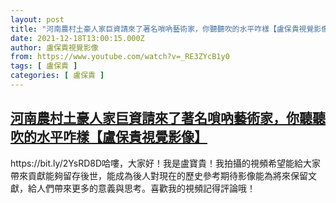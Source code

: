 ```yaml
---
layout: post
title: "河南農村土豪人家巨資請來了著名嗩吶藝術家，你聽聽吹的水平咋樣【盧保貴視覺影像】"
date: 2021-12-18T13:00:15.000Z
author: 盧保貴視覺影像
from: https://www.youtube.com/watch?v=_RE3ZYcB1y0
tags: [ 盧保貴 ]
categories: [ 盧保貴 ]
---
```

<!--1639832415000-->
[河南農村土豪人家巨資請來了著名嗩吶藝術家，你聽聽吹的水平咋樣【盧保貴視覺影像】](https://www.youtube.com/watch?v=_RE3ZYcB1y0)
------

<div>
https://bit.ly/2YsRD8D哈嘍，大家好！我是盧寶貴！我拍攝的視頻希望能給大家帶來貢獻能夠留存後世，能成為後人對現在的歷史參考期待影像能為將來保留文獻，給人們帶來更多的意義與思考。喜歡我的視頻記得評論哦！
</div>
